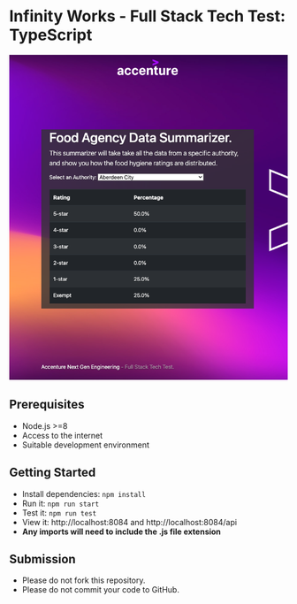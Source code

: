 # Infinity Works - Full Stack Tech Test: TypeScript

![Preview of Frontend](preview.png)

## Prerequisites

- Node.js >=8
- Access to the internet
- Suitable development environment

## Getting Started

- Install dependencies: `npm install`
- Run it: `npm run start`
- Test it: `npm run test`
- View it: http://localhost:8084 and http://localhost:8084/api
- **Any imports will need to include the .js file extension**

## Submission

- Please do not fork this repository.
- Please do not commit your code to GitHub.

